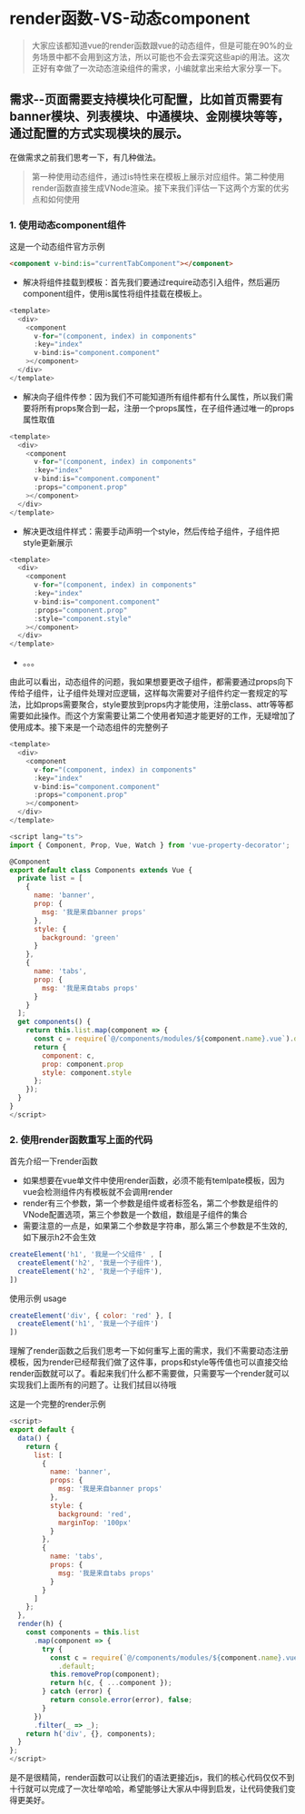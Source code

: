 # render函数-VS-动态component

> 大家应该都知道vue的render函数跟vue的动态组件，但是可能在90%的业务场景中都不会用到这方法，所以可能也不会去深究这些api的用法。这次正好有幸做了一次动态渲染组件的需求，小编就拿出来给大家分享一下。

## 需求--页面需要支持模块化可配置，比如首页需要有banner模块、列表模块、中通模块、金刚模块等等，通过配置的方式实现模块的展示。

在做需求之前我们思考一下，有几种做法。

> 第一种使用动态组件，通过is特性来在模板上展示对应组件。第二种使用render函数直接生成VNode渲染。接下来我们评估一下这两个方案的优劣点和如何使用

### 1. 使用动态component组件

这是一个动态组件官方示例

```html
<component v-bind:is="currentTabComponent"></component>
```

- 解决将组件挂载到模板：首先我们要通过require动态引入组件，然后遍历component组件，使用is属性将组件挂载在模板上。

```js
<template>
  <div>
    <component
      v-for="(component, index) in components"
      :key="index"
      v-bind:is="component.component"
    ></component>
  </div>
</template>
```

- 解决向子组件传参：因为我们不可能知道所有组件都有什么属性，所以我们需要将所有props聚合到一起，注册一个props属性，在子组件通过唯一的props属性取值

```js
<template>
  <div>
    <component
      v-for="(component, index) in components"
      :key="index"
      v-bind:is="component.component"
      :props="component.prop"
    ></component>
  </div>
</template>
```

- 解决更改组件样式：需要手动声明一个style，然后传给子组件，子组件把style更新展示

```js
<template>
  <div>
    <component
      v-for="(component, index) in components"
      :key="index"
      v-bind:is="component.component"
      :props="component.prop"
      :style="component.style"
    ></component>
  </div>
</template>
```

- 。。。

由此可以看出，动态组件的问题，我如果想要更改子组件，都需要通过props向下传给子组件，让子组件处理对应逻辑，这样每次需要对子组件约定一套规定的写法，比如props需要聚合，style要放到props内才能使用，注册class、attr等等都需要如此操作。而这个方案需要让第二个使用者知道才能更好的工作，无疑增加了使用成本。接下来是一个动态组件的完整例子

```js
<template>
  <div>
    <component
      v-for="(component, index) in components"
      :key="index"
      v-bind:is="component.component"
      :props="component.prop"
    ></component>
  </div>
</template>

<script lang="ts">
import { Component, Prop, Vue, Watch } from 'vue-property-decorator';

@Component
export default class Components extends Vue {
  private list = [
    {
      name: 'banner',
      prop: {
        msg: '我是来自banner props'
      },
      style: {
        background: 'green'
      }
    },
    {
      name: 'tabs',
      prop: {
        msg: '我是来自tabs props'
      }
    }
  ];
  get components() {
    return this.list.map(component => {
      const c = require(`@/components/modules/${component.name}.vue`).default
      return {
        component: c,
        prop: component.prop
        style: component.style
      };
    });
  }
}
</script>
```

### 2. 使用render函数重写上面的代码

首先介绍一下render函数

- 如果想要在vue单文件中使用render函数，必须不能有temlpate模板，因为vue会检测组件内有模板就不会调用render
- render有三个参数，第一个参数是组件或者标签名，第二个参数是组件的VNode配置选项，第三个参数是一个数组，数组是子组件的集合
- 需要注意的一点是，如果第二个参数是字符串，那么第三个参数是不生效的, 如下展示h2不会生效
```js
createElement('h1', '我是一个父组件' , [
  createElement('h2', '我是一个子组件'),
  createElement('h2', '我是一个子组件'),
])
```

使用示例 usage

```js
createElement('div', { color: 'red' }, [
  createElement('h1', '我是一个子组件')
])
```

理解了render函数之后我们思考一下如何重写上面的需求，我们不需要动态注册模板，因为render已经帮我们做了这件事，props和style等传值也可以直接交给render函数就可以了。看起来我们什么都不需要做，只需要写一个render就可以实现我们上面所有的问题了。让我们拭目以待哦

这是一个完整的render示例

```js
<script>
export default {
  data() {
    return {
      list: [
        {
          name: 'banner',
          props: {
            msg: '我是来自banner props'
          },
          style: {
            background: 'red',
            marginTop: '100px'
          }
        },
        {
          name: 'tabs',
          props: {
            msg: '我是来自tabs props'
          }
        }
      ]
    };
  },
  render(h) {
    const components = this.list
      .map(component => {
        try {
          const c = require(`@/components/modules/${component.name}.vue`)
            .default;
          this.removeProp(component);
          return h(c, { ...component });
        } catch (error) {
          return console.error(error), false;
        }
      })
      .filter(_ => _);
    return h('div', {}, components);
  }
};
</script>

```

是不是很精简，render函数可以让我们的语法更接近js，我们的核心代码仅仅不到十行就可以完成了一次壮举哈哈，希望能够让大家从中得到启发，让代码使我们变得更美好。